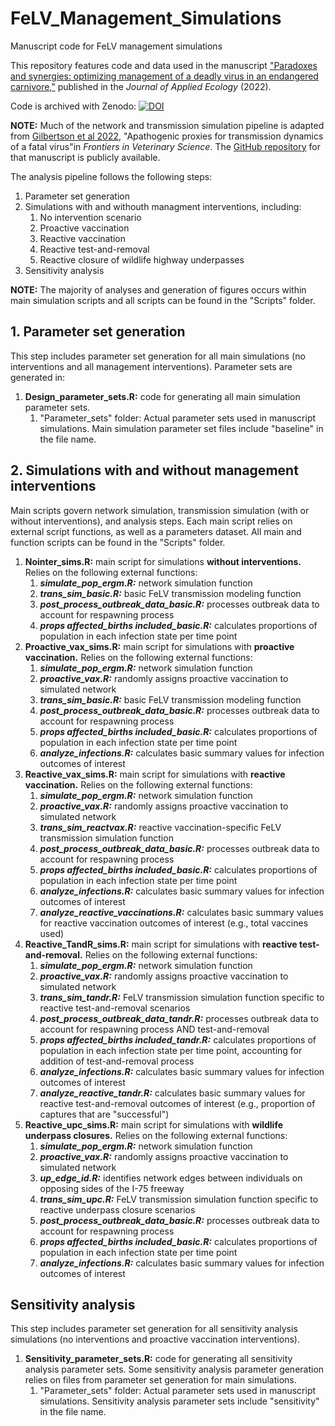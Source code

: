 # FeLV_Management_Simulations
Manuscript code for FeLV management simulations

This repository features code and data used in the manuscript ["Paradoxes and synergies: optimizing management of a deadly virus in an endangered carnivore,"](https://doi.org/10.1111/1365-2664.14165) published in the *Journal of Applied Ecology* (2022).

Code is archived with Zenodo: [![DOI](https://zenodo.org/badge/328459524.svg)](https://zenodo.org/badge/latestdoi/328459524)


**NOTE:** Much of the network and transmission simulation pipeline is adapted from [Gilbertson et al 2022](https://doi.org/10.3389/fvets.2022.940007), "Apathogenic proxies for transmission dynamics of a fatal virus"in *Frontiers in Veterinary Science*. The [GitHub repository](https://github.com/mjones029/FIV_FeLV_Transmission) for that manuscript is publicly available.

The analysis pipeline follows the following steps:
1. Parameter set generation
2. Simulations with and withouth managment interventions, including:
    1. No intervention scenario
    2. Proactive vaccination
    3. Reactive vaccination
    4. Reactive test-and-removal
    5. Reactive closure of wildlife highway underpasses
3. Sensitivity analysis

**NOTE:** The majority of analyses and generation of figures occurs within main simulation scripts and all scripts can be found in the "Scripts" folder.


## 1. Parameter set generation
This step includes parameter set generation for all main simulations (no interventions and all management interventions). Parameter sets are generated in:
1. **Design_parameter_sets.R:** code for generating all main simulation parameter sets.  
    1. "Parameter_sets" folder: Actual parameter sets used in manuscript simulations. Main simulation parameter set files include "baseline" in the file name.

## 2. Simulations with and without management interventions
Main scripts govern network simulation, transmission simulation (with or without interventions), and analysis steps. Each main script relies on external script functions, as well as a parameters dataset. All main and function scripts can be found in the "Scripts" folder.
1. **Nointer_sims.R:** main script for simulations **without interventions.** Relies on the following external functions:
    1. ***simulate_pop_ergm.R:*** network simulation function
    2. ***trans_sim_basic.R:*** basic FeLV transmission modeling function
    3. ***post_process_outbreak_data_basic.R:*** processes outbreak data to account for respawning process
    4. ***props affected_births included_basic.R:*** calculates proportions of population in each infection state per time point
2. **Proactive_vax_sims.R:** main script for simulations with **proactive vaccination.** Relies on the following external functions:
    1. ***simulate_pop_ergm.R:*** network simulation function
    2. ***proactive_vax.R:*** randomly assigns proactive vaccination to simulated network
    3. ***trans_sim_basic.R:*** basic FeLV transmission modeling function
    4. ***post_process_outbreak_data_basic.R:*** processes outbreak data to account for respawning process
    5. ***props affected_births included_basic.R:*** calculates proportions of population in each infection state per time point
    6. ***analyze_infections.R:*** calculates basic summary values for infection outcomes of interest
3. **Reactive_vax_sims.R:** main script for simulations with **reactive vaccination.** Relies on the following external functions:
    1. ***simulate_pop_ergm.R:*** network simulation function
    2. ***proactive_vax.R:*** randomly assigns proactive vaccination to simulated network
    3. ***trans_sim_reactvax.R:*** reactive vaccination-specific FeLV transmission simulation function
    4. ***post_process_outbreak_data_basic.R:*** processes outbreak data to account for respawning process
    5. ***props affected_births included_basic.R:*** calculates proportions of population in each infection state per time point
    6. ***analyze_infections.R:*** calculates basic summary values for infection outcomes of interest
    7. ***analyze_reactive_vaccinations.R:*** calculates basic summary values for reactive vaccination outcomes of interest (e.g., total vaccines used)
4. **Reactive_TandR_sims.R:** main script for simulations with **reactive test-and-removal.** Relies on the following external functions:
    1. ***simulate_pop_ergm.R:*** network simulation function
    2. ***proactive_vax.R:*** randomly assigns proactive vaccination to simulated network
    3. ***trans_sim_tandr.R:*** FeLV transmission simulation function specific to reactive test-and-removal scenarios
    4. ***post_process_outbreak_data_tandr.R:*** processes outbreak data to account for respawning process AND test-and-removal
    5. ***props affected_births included_tandr.R:*** calculates proportions of population in each infection state per time point, accounting for addition of test-and-removal process
    6. ***analyze_infections.R:*** calculates basic summary values for infection outcomes of interest
    7. ***analyze_reactive_tandr.R:*** calculates basic summary values for reactive test-and-removal outcomes of interest (e.g., proportion of captures that are "successful")
5. **Reactive_upc_sims.R:** main script for simulations with **wildlife underpass closures.** Relies on the following external functions:
    1. ***simulate_pop_ergm.R:*** network simulation function
    2. ***proactive_vax.R:*** randomly assigns proactive vaccination to simulated network
    3. ***up_edge_id.R:*** identifies network edges between individuals on opposing sides of the I-75 freeway
    4. ***trans_sim_upc.R:*** FeLV transmission simulation function specific to reactive underpass closure scenarios
    5. ***post_process_outbreak_data_basic.R:*** processes outbreak data to account for respawning process
    6. ***props affected_births included_basic.R:*** calculates proportions of population in each infection state per time point
    7. ***analyze_infections.R:*** calculates basic summary values for infection outcomes of interest

## Sensitivity analysis
This step includes parameter set generation for all sensitivity analysis simulations (no interventions and proactive vaccination interventions). 
1. **Sensitivity_parameter_sets.R:** code for generating all sensitivity analysis parameter sets. Some sensitivity analysis parameter generation relies on files from parameter set generation for main simulations. 
    1. "Parameter_sets" folder: Actual parameter sets used in manuscript simulations. Sensitivity analysis parameter sets include "sensitivity" in the file name. 
